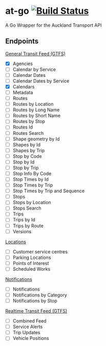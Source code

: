 # at-go [![Build Status](https://travis-ci.org/Mungrel/at-go.svg?branch=master)](https://travis-ci.org/Mungrel/at-go)
A Go Wrapper for the Auckland Transport API

## Endpoints

[General Transit Feed (GTFS)](https://dev-portal.at.govt.nz/docs/services/gtfs/operations/580698de7d6df41584d3d0ce)
- [x] Agencies
- [ ] Calendar by Service
- [ ] Calendar Dates
- [ ] Calendar Dates by Service
- [x] Calendars
- [ ] Metadata
- [ ] Routes
- [ ] Routes by Location
- [ ] Routes by Long Name
- [ ] Routes by Short Name
- [ ] Routes by Stop
- [ ] Routes Id
- [ ] Routes Search
- [ ] Shape geometry by Id
- [ ] Shapes by Id
- [ ] Shapes by Trip
- [ ] Stop by Code
- [ ] Stop by Id
- [ ] Stop by Trip
- [ ] Stop Info By Code
- [ ] Stop Times by Id
- [ ] Stop Times by Trip
- [ ] Stop Times by Trip and Sequence
- [ ] Stops
- [ ] Stops by Location
- [ ] Stops Search
- [ ] Trips
- [ ] Trips by Id
- [ ] Trips by Route
- [ ] Versions

[Locations](https://dev-portal.at.govt.nz/docs/services/locations/operations/5806972ae7e2890e84718eef)
- [ ] Customer service centres
- [ ] Parking Locations
- [ ] Points of Interest
- [ ] Scheduled Works

[Notifications](https://dev-portal.at.govt.nz/docs/services/notifications/operations/57e490217d6df40f107a663e)

- [ ] Notifications
- [ ] Notifications by Category
- [ ] Notifications by Stop

[Realtime Transit Feed (GTFS)](https://dev-portal.at.govt.nz/docs/services/realtime/operations/580698237d6df41584d3d0c9)

- [ ] Combined Feed
- [ ] Service Alerts
- [ ] Trip Updates
- [ ] Vehicle Positions
